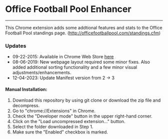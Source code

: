 # Office Football Pool Enhancer
-------------------------------

This Chrome extension adds some addtional features and stats to the Office Football Pool standings page.
(http://officefootballpool.com/standings.cfm)
 
### Updates
* 09-22-2015: Available in Chrome Web Store [here](https://chrome.google.com/webstore/detail/office-football-pool-enha/giddgbpfifkedgnlonpcpbhnhbpkdapo?hl=en-US&gl=US)
* 08-06-2019: New webpage layout required some minor fixes. Also added additional sorting functionality and a few minor visual adjustments/enhancements.
* 12-04-2023: Update Manifest version from 2 -> 3

#### Manual Installation:

1. Download this repository by using git clone or download the zip file and decompress.
2. Go to "chrome://Extensions" in Chrome.
3. Check the "Developer mode" button in the upper right-hand corner.
4. Click on the "Load uncompressed extension..." button.
5. Select the folder downloaded in Step 1.
6. Make sure the "Enabled" checkbox is marked.

